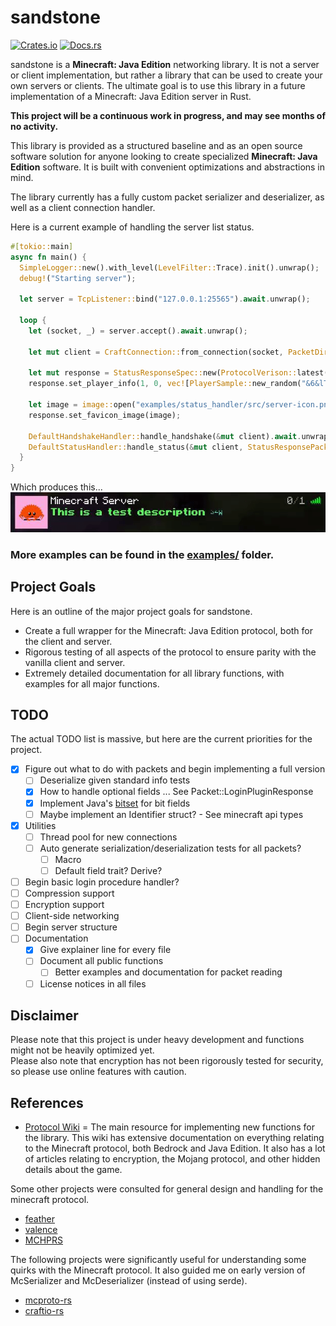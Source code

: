 # sandstone
[![Crates.io](https://img.shields.io/crates/v/sandstone)](https://crates.io/crates/sandstone)
[![Docs.rs](https://docs.rs/sandstone/badge.svg)](https://docs.rs/sandstone)

sandstone is a **Minecraft: Java Edition** networking library. It is not a server or client implementation, but rather a library that can be used to create your own servers or clients.
The ultimate goal is to use this library in a future implementation of a Minecraft: Java Edition server
in Rust. 

**This project will be a continuous work in progress, and may see months of no activity.**

This library is provided as a structured baseline and as an open source software solution for anyone looking
to create specialized **Minecraft: Java Edition** software. It is built with convenient optimizations and abstractions in mind. 

The library currently has a fully custom packet serializer and deserializer, as well as a client connection handler.

Here is a current example of handling the server list status.

```rust
#[tokio::main]
async fn main() {
  SimpleLogger::new().with_level(LevelFilter::Trace).init().unwrap();
  debug!("Starting server");

  let server = TcpListener::bind("127.0.0.1:25565").await.unwrap();

  loop {
    let (socket, _) = server.accept().await.unwrap();

    let mut client = CraftConnection::from_connection(socket, PacketDirection::SERVER).unwrap();

    let mut response = StatusResponseSpec::new(ProtocolVerison::latest(), "&a&lThis is a test description &b§kttt");
    response.set_player_info(1, 0, vec![PlayerSample::new_random("&6&lTest")]);

    let image = image::open("examples/status_handler/src/server-icon.png").unwrap();
    response.set_favicon_image(image);

    DefaultHandshakeHandler::handle_handshake(&mut client).await.unwrap();
    DefaultStatusHandler::handle_status(&mut client, StatusResponsePacket::new(response), DefaultPingHandler).await.unwrap();
  }
}
```

Which produces this...<br>
![server_list.gif](assets/server_list.gif)

### More examples can be found in the [examples/](examples) folder.

## Project Goals
Here is an outline of the major project goals for sandstone.
- Create a full wrapper for the Minecraft: Java Edition protocol, both for the client and server.
- Rigorous testing of all aspects of the protocol to ensure parity with the vanilla client and server.
- Extremely detailed documentation for all library functions, with examples for all major functions.

## TODO
The actual TODO list is massive, but here are the current priorities for the project.

- [x] Figure out what to do with packets and begin implementing a full version
  - [ ] Deserialize given standard info tests
  - [x] How to handle optional fields ... See Packet::LoginPluginResponse
  - [x] Implement Java's [bitset](https://docs.oracle.com/javase/8/docs/api/java/util/BitSet.html) for bit fields
  - [ ] Maybe implement an Identifier struct? - See minecraft api types
- [x] Utilities
  - [ ] Thread pool for new connections
  - [ ] Auto generate serialization/deserialization tests for all packets?
    - [ ] Macro
    - [ ] Default field trait? Derive?
- [ ] Begin basic login procedure handler?
- [ ] Compression support
- [ ] Encryption support
- [ ] Client-side networking
- [ ] Begin server structure 
- [ ] Documentation
  - [x] Give explainer line for every file
  - [ ] Document all public functions
    - [ ] Better examples and documentation for packet reading
  - [ ] License notices in all files

## Disclaimer
Please note that this project is under heavy development and functions might not be heavily optimized yet.<br>
Please also note that encryption has not been rigorously tested for security, so please use online features with caution.

## References
- [Protocol Wiki](https://minecraft.wiki/w/Java_Edition_protocol) = The main resource for implementing new functions for the library. This wiki has extensive documentation
on everything relating to the Minecraft protocol, both Bedrock and Java Edition. It also has a lot of articles relating to encryption,
the Mojang protocol, and other hidden details about the game. 

Some other projects were consulted for general design and handling for the minecraft protocol.

- [feather](https://github.com/feather-rs/feather)
- [valence](https://github.com/valence-rs/valence)
- [MCHPRS](https://github.com/MCHPR/MCHPRS)

The following projects were significantly useful for understanding some quirks with the Minecraft protocol. It also guided
me on early version of McSerializer and McDeserializer (instead of using serde).

- [mcproto-rs](https://github.com/Twister915/mcproto-rs)
- [craftio-rs](https://github.com/Twister915/craftio-rs)